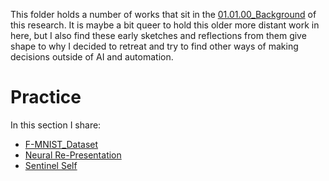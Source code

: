 
This folder holds a number of works that sit in the [01.01.00_Background](../../01_Introduction/01_entries/01.01.00_Background.md) of this research. It is maybe a bit queer to hold this older more distant work in here, but I also find these early sketches and reflections from them give shape to why I decided to retreat and try to find other ways of making decisions outside of AI and automation.

# Practice
In this section I share:
 - [F-MNIST_Dataset](F-MNIST_Dataset.md)
 - [Neural Re-Presentation](Neural_Re-Presentation/Neural%20Re-Presentation.md)
 - [Sentinel Self](Sentinel_Self/Sentinel%20Self.md)

